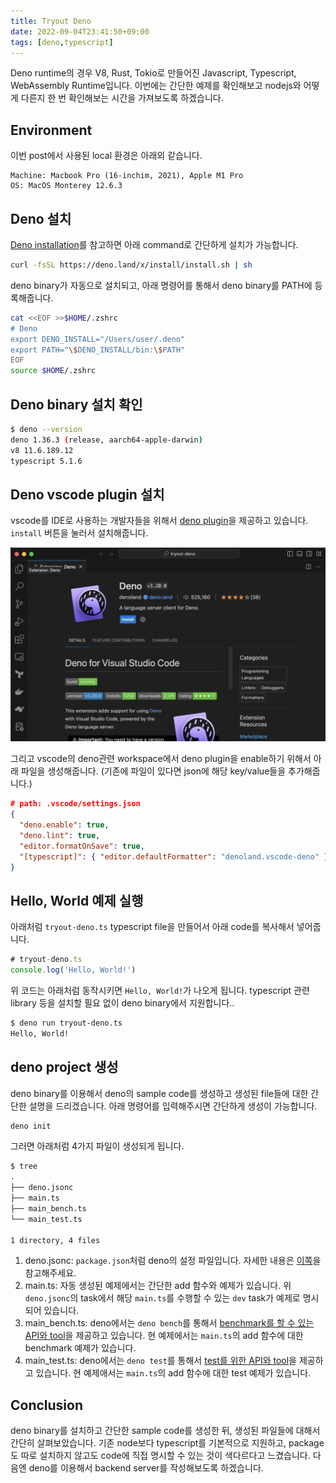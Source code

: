 ```yaml
---
title: Tryout Deno
date: 2022-09-04T23:41:50+09:00
tags: [deno,typescript]
---
```


Deno runtime의 경우 V8, Rust, Tokio로 만들어진 Javascript, Typescript, WebAssembly Runtime입니다. 이번에는 간단한 예제를 확인해보고 nodejs와 어떻게 다른지 한 번 확인해보는 시간을 가져보도록 하겠습니다.

## Environment

이번 post에서 사용된 local 환경은 아래외 같습니다.

```text
Machine: Macbook Pro (16-inchim, 2021), Apple M1 Pro
OS: MacOS Monterey 12.6.3
```

## Deno 설치

[Deno installation](https://deno.land/manual@v1.36.3/getting_started/installation)를 참고하면 아래 command로 간단하게 설치가 가능합니다.

```sh
curl -fsSL https://deno.land/x/install/install.sh | sh
```

deno binary가 자동으로 설치되고, 아래 명령어를 통해서 deno binary를 PATH에 등록해줍니다.

```sh
cat <<EOF >>$HOME/.zshrc
# Deno
export DENO_INSTALL="/Users/user/.deno"
export PATH="\$DENO_INSTALL/bin:\$PATH"
EOF
source $HOME/.zshrc
```

## Deno binary 설치 확인

```sh
$ deno --version
deno 1.36.3 (release, aarch64-apple-darwin)
v8 11.6.189.12
typescript 5.1.6
```

## Deno vscode plugin 설치

vscode를 IDE로 사용하는 개발자들을 위해서 [deno plugin](https://marketplace.visualstudio.com/items?itemName=denoland.vscode-deno)을 제공하고 있습니다. `install` 버튼을 눌러서 설치해줍니다.

![deno vscode plugin page](images/vscode-deno-plugin.webp)

그리고 vscode의 deno관련 workspace에서 deno plugin을 enable하기 위해서 아래 파일을 생성해줍니다. (기존에 파일이 있다면 json에 해당 key/value들을 추가해줍니다.)

```json
# path: .vscode/settings.json
{
  "deno.enable": true,
  "deno.lint": true,
  "editor.formatOnSave": true,
  "[typescript]": { "editor.defaultFormatter": "denoland.vscode-deno" }
}
```

## Hello, World 예제 실행

아래처럼 `tryout-deno.ts` typescript file을 만들어서 아래 code를 복사해서 넣어줍니다.

```typescript
# tryout-deno.ts
console.log('Hello, World!')
```

위 코드는 아래처럼 동작시키면 `Hello, World!`가 나오게 됩니다. typescript 관련 library 등을 설치할 필요 없이 deno binary에서 지원합니다..

```sh
$ deno run tryout-deno.ts 
Hello, World!
```

## deno project 생성

deno binary를 이용해서 deno의 sample code를 생성하고 생성된 file들에 대한 간단한 설명을 드리겠습니다. 아래 명령어를 입력해주시면 간단하게 생성이 가능합니다.

```sh
deno init
```

그러면 아래처럼 4가지 파일이 생성되게 됩니다.

```sh
$ tree
.
├── deno.jsonc
├── main.ts
├── main_bench.ts
└── main_test.ts

1 directory, 4 files
```

1. deno.jsonc: `package.json`처럼 deno의 설정 파일입니다. 자세한 내용은 [이쪽](https://deno.land/manual@v1.36.4/getting_started/configuration_file)을 참고해주세요.
2. main.ts: 자동 생성된 예제에서는 간단한 add 함수와 예제가 있습니다. 위 `deno.jsonc`의 task에서 해당 `main.ts`를 수행할 수 있는 `dev` task가 예제로 명시되어 있습니다.
3. main_bench.ts: deno에서는 `deno bench`를 통해서 [benchmark를 할 수 있는 API와 tool](https://deno.land/manual@v1.36.4/tools/benchmarker)을 제공하고 있습니다. 현 예제에서는 `main.ts`의 add 함수에 대한 benchmark 예제가 있습니다.
4. main_test.ts: deno에서는 `deno test`를 통해서 [test를 위한 API와 tool](https://deno.land/manual@v1.36.4/basics/testing#testing)을 제공하고 있습니다. 현 예제애서는 `main.ts`의 add 함수에 대한 test 예제가 있습니다.

## Conclusion

deno binary를 설치하고 간단한 sample code를 생성한 뒤, 생성된 파일들에 대해서 간단히 살펴보았습니다. 기존 node보다 typescript를 기본적으로 지원하고, package도 따로 설치하지 않고도 code에 직접 명시할 수 있는 것이 색다르다고 느겼습니다. 다음엔 deno를 이용해서 backend server를 작성해보도록 하겠습니다.
